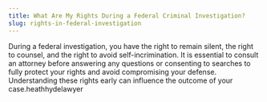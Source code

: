 ```yaml
---
title: What Are My Rights During a Federal Criminal Investigation?
slug: rights-in-federal-investigation
---
```


During a federal investigation, you have the right to remain silent, the right to counsel, and the right to avoid self-incrimination. It is essential to consult an attorney before answering any questions or consenting to searches to fully protect your rights and avoid compromising your defense. Understanding these rights early can influence the outcome of your case.heathhydelawyer